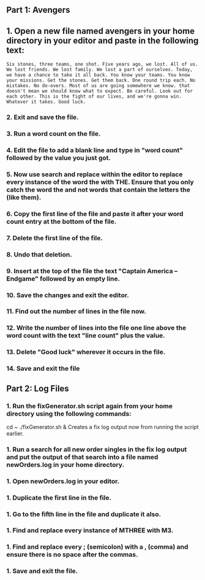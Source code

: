 ## Part 1: Avengers

## 1. Open a new file named avengers in your home directory in your editor and paste in the following text:

    Six stones, three teams, one shot. Five years ago, we lost. All of us. We lost friends. We lost family. We lost a part of ourselves. Today, we have a chance to take it all back. You know your teams. You know your missions. Get the stones. Get them back. One round trip each. No mistakes. No do-overs. Most of us are going somewhere we know. that doesn't mean we should know what to expect. Be careful. Look out for each other. This is the fight of our lives, and we're gonna win. Whatever it takes. Good luck.

### 2. Exit and save the file.
### 3. Run a word count on the file.
### 4.  Edit the file to add a blank line and type in "word count" followed by the value you just got.
### 5. Now use search and replace within the editor to replace every instance of the word the with THE. Ensure that you only catch the word the and not words that contain the letters the (like them).
### 6. Copy the first line of the file and paste it after your word count entry at the bottom of the file.
### 7. Delete the first line of the file.
### 8. Undo that deletion.
### 9. Insert at the top of the file the text "Captain America – Endgame" followed by an empty line.
### 10. Save the changes and exit the editor.
### 11. Find out the number of lines in the file now.
### 12. Write the number of lines into the file one line above the word count with the text "line count" plus the value.
### 13. Delete "Good luck" wherever it occurs in the file.
### 14. Save and exit the file

## Part 2: Log Files

### 1. Run the fixGenerator.sh script again from your home directory using the following commands:

cd ~
./fixGenerator.sh &
Creates a fix log output now from running the script earlier.

### 1. Run a search for all new order singles in the fix log output and put the output of that search into a file named newOrders.log in your home directory.
### 1. Open newOrders.log in your editor.
### 1. Duplicate the first line in the file.
### 1. Go to the fifth line in the file and duplicate it also.
### 1. Find and replace every instance of MTHREE with M3.
### 1. Find and replace every ; (semicolon) with a , (comma) and ensure there is no space after the commas.
### 1. Save and exit the file.
